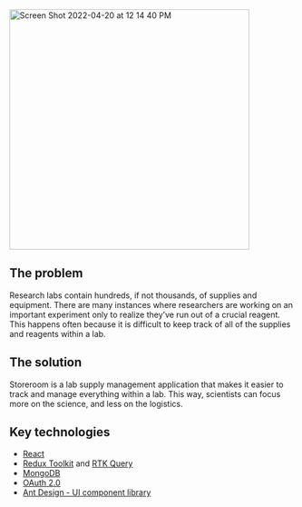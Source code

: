 <img width="423" alt="Screen Shot 2022-04-20 at 12 14 40 PM" src="https://user-images.githubusercontent.com/24427237/164546119-7505e5cf-44ff-48c1-8874-9f44474f9798.png">

## The problem

Research labs contain hundreds, if not thousands, of supplies and equipment. There are many instances where researchers are working on an important experiment only to realize they’ve run out of a crucial reagent. This happens often because it is difficult to keep track of all of the supplies and reagents within a lab.

## The solution

Storeroom is a lab supply management application that makes it easier to track and manage everything within a lab. This way, scientists can focus more on the science, and less on the logistics.

## Key technologies

- <a href="https://reactjs.org/docs/getting-started.html">React</a>
- <a href="https://redux-toolkit.js.org/">Redux Toolkit</a> and <a href="https://redux-toolkit.js.org/rtk-query/overview">RTK Query</a>
- <a href="https://www.mongodb.com/">MongoDB</a>
- <a href="https://developers.google.com/identity/protocols/oauth2">OAuth 2.0</a>
- <a href="https://ant.design/docs/react/introduce">Ant Design - UI component library</a>
